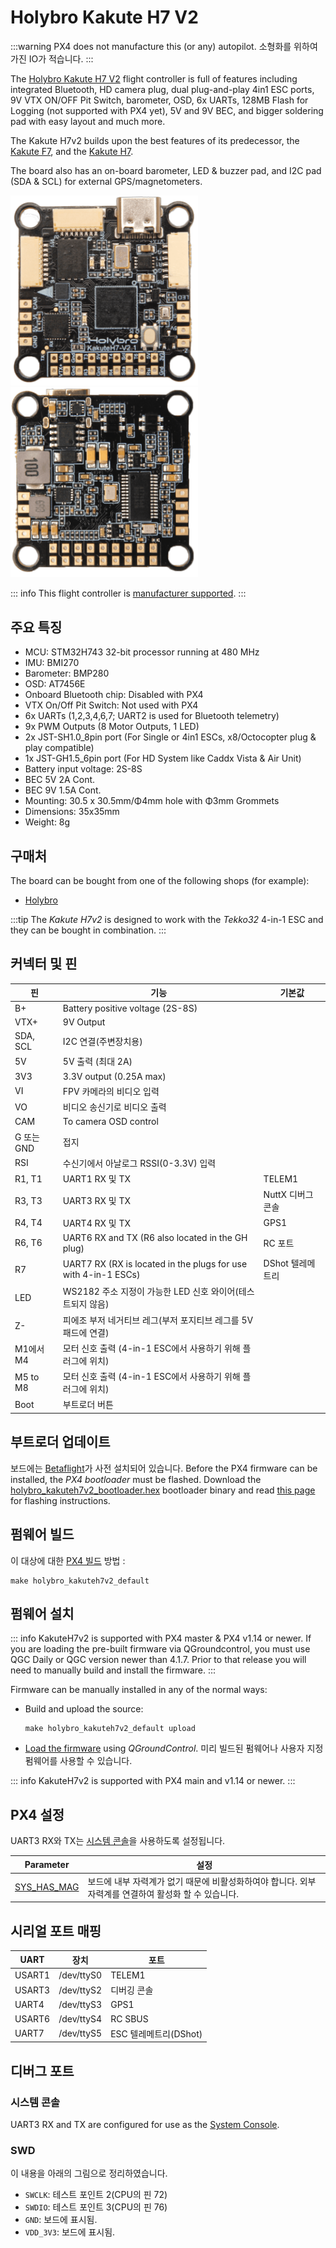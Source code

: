 # Holybro Kakute H7 V2

:::warning
PX4 does not manufacture this (or any) autopilot. 소형화를 위하여 가진 IO가 적습니다.
:::

The [Holybro Kakute H7 V2](https://holybro.com/collections/autopilot-flight-controllers/products/kakute-h7-v2) flight controller is full of features including integrated Bluetooth, HD camera plug, dual plug-and-play 4in1 ESC ports, 9V VTX ON/OFF Pit Switch, barometer, OSD, 6x UARTs, 128MB Flash for Logging (not supported with PX4 yet), 5V and 9V BEC, and bigger soldering pad with easy layout and much more.

The Kakute H7v2 builds upon the best features of its predecessor, the [Kakute F7](../flight_controller/kakutef7.md), and the [Kakute H7](../flight_controller/kakuteh7.md).

The board also has an on-board barometer, LED & buzzer pad, and I2C pad (SDA & SCL) for external GPS/magnetometers.

<img src="../../assets/flight_controller/kakuteh7v2/kakuteh7v2_top.png" width="300px" title="KakuteH7V2 Top Image" /> <img src="../../assets/flight_controller/kakuteh7v2/kakuteh7v2_bottom.png" width="300px" title="KakuteH7V2 Bottom Image" />

::: info
This flight controller is [manufacturer supported](../flight_controller/autopilot_manufacturer_supported.md).
:::

## 주요 특징

- MCU: STM32H743 32-bit processor running at 480 MHz
- IMU: BMI270
- Barometer: BMP280
- OSD: AT7456E
- Onboard Bluetooth chip: Disabled with PX4
- VTX On/Off Pit Switch: Not used with PX4
- 6x UARTs (1,2,3,4,6,7; UART2 is used for Bluetooth telemetry)
- 9x PWM Outputs (8 Motor Outputs, 1 LED)
- 2x JST-SH1.0_8pin port (For Single or 4in1 ESCs, x8/Octocopter plug & play compatible)
- 1x JST-GH1.5_6pin port (For HD System like Caddx Vista & Air Unit)
- Battery input voltage: 2S-8S
- BEC 5V 2A Cont.
- BEC 9V 1.5A Cont.
- Mounting: 30.5 x 30.5mm/Φ4mm hole with Φ3mm Grommets
- Dimensions: 35x35mm
- Weight: 8g

## 구매처

The board can be bought from one of the following shops (for example):

- [Holybro](https://holybro.com/products/kakute-h7-v2)

:::tip
The _Kakute H7v2_ is designed to work with the _Tekko32_ 4-in-1 ESC and they can be bought in combination.
:::

## 커넥터 및 핀

| 핀        | 기능                                                             | 기본값          |
| -------- | -------------------------------------------------------------- | ------------ |
| B+       | Battery positive voltage (2S-8S)                               |              |
| VTX+     | 9V Output                                                      |              |
| SDA, SCL | I2C 연결(주변장치용)                                                  |              |
| 5V       | 5V 출력 (최대 2A)                                                  |              |
| 3V3      | 3.3V output (0.25A max)                                        |              |
| VI       | FPV 카메라의 비디오 입력                                                |              |
| VO       | 비디오 송신기로 비디오 출력                                                |              |
| CAM      | To camera OSD control                                          |              |
| G 또는 GND | 접지                                                             |              |
| RSI      | 수신기에서 아날로그 RSSI(0-3.3V) 입력                                     |              |
| R1, T1   | UART1 RX 및 TX                                                  | TELEM1       |
| R3, T3   | UART3 RX 및 TX                                                  | NuttX 디버그 콘솔 |
| R4, T4   | UART4 RX 및 TX                                                  | GPS1         |
| R6, T6   | UART6 RX and TX (R6 also located in the GH plug)               | RC 포트        |
| R7       | UART7 RX (RX is located in the plugs for use with 4-in-1 ESCs) | DShot 텔레메트리  |
| LED      | WS2182 주소 지정이 가능한 LED 신호 와이어(테스트되지 않음)                         |              |
| Z-       | 피에조 부저 네거티브 레그(부저 포지티브 레그를 5V 패드에 연결)                          |              |
| M1에서 M4  | 모터 신호 출력 (4-in-1 ESC에서 사용하기 위해 플러그에 위치)                        |              |
| M5 to M8 | 모터 신호 출력 (4-in-1 ESC에서 사용하기 위해 플러그에 위치)                        |              |
| Boot     | 부트로더 버튼                                                        |              |

<a id="bootloader"></a>

## 부트로더 업데이트

보드에는 [Betaflight](https://github.com/betaflight/betaflight/wiki)가 사전 설치되어 있습니다. Before the PX4 firmware can be installed, the _PX4 bootloader_ must be flashed. Download the [holybro_kakuteh7v2_bootloader.hex](https://github.com/PX4/PX4-user_guide/raw/main/assets/flight_controller/kakuteh7v2/holybro_kakuteh7v2_bootloader.hex) bootloader binary and read [this page](../advanced_config/bootloader_update_from_betaflight.md) for flashing instructions.

## 펌웨어 빌드

이 대상에 대한 [PX4 빌드](../dev_setup/building_px4.md) 방법 :

```
make holybro_kakuteh7v2_default
```

## 펌웨어 설치

::: info
KakuteH7v2 is supported with PX4 master & PX4 v1.14 or newer. If you are loading the pre-built firmware via QGroundcontrol, you must use QGC Daily or QGC version newer than 4.1.7. Prior to that release you will need to manually build and install the firmware.
:::

Firmware can be manually installed in any of the normal ways:

- Build and upload the source:

  ```
  make holybro_kakuteh7v2_default upload
  ```

- [Load the firmware](../config/firmware.md) using _QGroundControl_. 미리 빌드된 펌웨어나 사용자 지정 펌웨어를 사용할 수 있습니다.

::: info
KakuteH7v2 is supported with PX4 main and v1.14 or newer.
:::

## PX4 설정

UART3 RX와 TX는 [시스템 콘솔](../debug/system_console.md)을 사용하도록 설정됩니다.

| Parameter                                                              | 설정                                                         |
| ---------------------------------------------------------------------- | ---------------------------------------------------------- |
| [SYS_HAS_MAG](../advanced_config/parameter_reference.md#SYS_HAS_MAG) | 보드에 내부 자력계가 없기 때문에 비활성화하여야 합니다. 외부 자력계를 연결하여 활성화 할 수 있습니다. |

## 시리얼 포트 매핑

| UART   | 장치         | 포트               |
| ------ | ---------- | ---------------- |
| USART1 | /dev/ttyS0 | TELEM1           |
| USART3 | /dev/ttyS2 | 디버깅 콘솔           |
| UART4  | /dev/ttyS3 | GPS1             |
| USART6 | /dev/ttyS4 | RC SBUS          |
| UART7  | /dev/ttyS5 | ESC 텔레메트리(DShot) |

## 디버그 포트

### 시스템 콘솔

UART3 RX and TX are configured for use as the [System Console](../debug/system_console.md).

### SWD

이 내용을 아래의 그림으로 정리하였습니다.

- `SWCLK`: 테스트 포인트 2(CPU의 핀 72)
- `SWDIO`: 테스트 포인트 3(CPU의 핀 76)
- `GND`: 보드에 표시됨.
- `VDD_3V3`: 보드에 표시됨.
